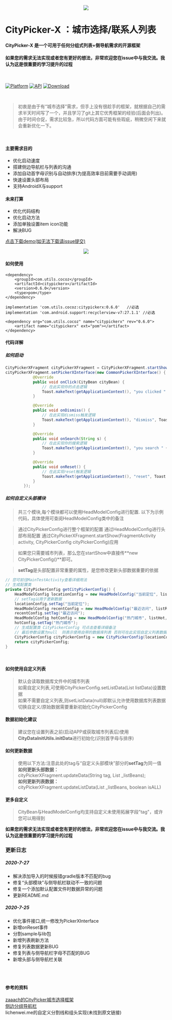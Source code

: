 <p align="center">
<img src="art/CityPickerX.png">
</p>

# CityPicker-X ：城市选择/联系人列表

#### CityPicker-X 是一个可用于任何分组式列表+侧导航需求的开源框架

#### 如果您的需求无法实现或者您有更好的想法，非常欢迎您在issue中与我交流。我认为这是很重要的学习提升的过程

<br />

[![Platform](https://img.shields.io/badge/platform-android-green.svg)](http://developer.android.com/index.html)
[![API](https://img.shields.io/badge/API-16%2B-yellow.svg?style=flat)](https://android-arsenal.com/api?level=23)
[ ![Download](https://api.bintray.com/packages/zhuxu820/Utils/CityPickerX/images/download.svg?version=0.6.0) ](https://bintray.com/zhuxu820/Utils/CityPickerX/0.6.0/link)

<br />

>初衷是由于有“城市选择”需求，但手上没有很趁手的框架，就根据自己的需求半天时间写了一个，并且学习了git上其它优秀框架的经验(后面会列出)。
由于时间仓促，需求比较急，所以代码方面可能有些瑕疵，稍微空闲下来就会重新优化一下。
>
<br />

#### 主要需求目的
* 优化启动速度
* 搭建侧边导航栏与列表的沟通
* 添加自动首字母识别与自动排序(为提高效率目前需要手动调用)
* 快速设置头部布局
* 支持AndroidX与support

#### 未来打算
* 优化代码结构
* 优化启动方法
* 添加单独设置item icon功能
* 解决BUG

[点击下载demo(如无法下载请issue提交)](http://d.7short.com/CityPickerX)

<p align="center">
<img src="art/sample_screen.png">
</p>

#### 如何使用
```
<dependency>
	<groupId>com.utils.cocoz</groupId>
	<artifactId>citypickerx</artifactId>
	<version>0.6.0</version>
	<type>pom</type>
</dependency>
```
```
implementation 'com.utils.cocoz:citypickerx:0.6.0'   //必选
implementation 'com.android.support:recyclerview-v7:27.1.1'	//必选
```
```
<dependency org="com.utils.cocoz" name="citypickerx" rev="0.6.0">
	<artifact name="citypickerx" ext="pom"></artifact>
</dependency>
```

#### 代码详解
##### 如何启动
```java
CityPickerXFragment cityPickerXFragment = CityPickerXFragment.startShow(MainTestActivity.this, getCityPickerConfig());
cityPickerXFragment.setPickerXInterface(new CommonPickerXInterface() {
            @Override
            public void onClick(CityBean cityBean) {
                // 在此实现你的点击逻辑
                Toast.makeText(getApplicationContext(), "you clicked " + cityBean.getName() + " , this is a " + cityBean.getType(), Toast.LENGTH_SHORT).show();
            }

            @Override
            public void onDismiss() {
                // 在此实现dismiss触发逻辑
                Toast.makeText(getApplicationContext(), "dismiss", Toast.LENGTH_SHORT).show();
            }

            @Override
            public void onSearch(String s) {
                // 在此实现你的搜索逻辑
                Toast.makeText(getApplicationContext(), "you search " + s, Toast.LENGTH_SHORT).show();
            }

            @Override
            public void onReset() {
                // 在此实现reset触发逻辑
                Toast.makeText(getApplicationContext(), "reset", Toast.LENGTH_SHORT).show();
            }
        });
```
##### 如何自定义头部模块
>共三个模块,每个模块都可以使用HeadModelConfig进行配置.
以下为示例代码，具体使用可查阅HeadModelConfig类中的备注

>通过CityPickerConfig进行整个框架的配置
通过HeadModelConfig进行头部布局配置
通过CityPickerXFragment.startShow(FragmentActivity activity, CityPickerConfig cityPickerConfig)应用

>如果您只需要城市列表，那么您在startShow中直接传**new CityPickerConfig()**即可。

>**setTag**是头部配置非常重要的属性，是您修改更新头部数据重要的依据

```java
// 您可前往MainTestActivity查看详细用法
// 生成配置类
private CityPickerConfig getCityPickerConfig() {
    HeadModelConfig locationConfig = new HeadModelConfig("当前定位", listLocation);
    // setTag以用于更新数据
    locationConfig.setTag("当前定位");
    HeadModelConfig recentConfig = new HeadModelConfig("最近访问", listRecent, true, "近", 0, 0);
    recentConfig.setTag("最近访问");
    HeadModelConfig hotConfig = new HeadModelConfig("热门城市", listHot, true, "热", 0, 0);
    hotConfig.setTag("热门城市");
    // 生成配置类 CityPickerConfig 可点击查看详细备注
    // 最后参数设置为null  则表示使用自带的数据库列表 否则可在此实现自定义列表数据
    CityPickerConfig cityPickerConfig = new CityPickerConfig(locationConfig, recentConfig, hotConfig, null);
    return cityPickerConfig;
}
```
<br/>

#### 如何使用自定义列表
>默认会读取数据库文件中的城市列表<br/>
如需自定义列表,可使用CityPickerConfig.setListData(List<CityBean> listData)设置数据<br/>
>如果不需要自定义列表,则setListData(null)即默认允许使用数据库列表数据<br/>
切换自定义/原始数据需要重新初始化CityPickerConfig<br/>

#### 数据初始化建议
>建议您在设置列表之前(启动APP或获取城市列表后)使用**CityDataInitUtils.initData**进行初始化(识别首字母与排序)

#### 如何更新数据
>使用以下方法:注意此处的tag与“自定义头部模块”部分的**setTag**为同一值
<br/>**如何更新头部数据：**<br/>
>cityPickerXFragment.updateData(String tag, List<CityBean> _listBeans);
<br/>**如何更新列表数据：**<br/>
>cityPickerXFragment.updateListData(List<CityBean> _listBeans, boolean isALL)

#### 更多自定义
>CityBean与HeadModelConfig均支持自定义未使用拓展字段"tag"，或许您可以用得到

**如果您的需求无法实现或者您有更好的想法，非常欢迎您在issue中与我交流。我认为这是很重要的学习提升的过程**

### 更新日志

##### 2020-7-27
* 解决添加导入的时候报错gradle版本不匹配的bug
* 修复“头部模块”与侧导航栏联动不一致的问题
* 修复一个添加默认配置文件时数据异常的问题
* 更新README.md

##### 2020-7-25
* 优化事件接口,统一修改为PickerXInterface
* 新增onReset事件
* 分割sample与lib包
* 新增列表刷新方法
* 修复列表数据更新BUG
* 修复列表与侧导航栏字母不匹配的BUG
* 新增头部与侧导航栏关联

<br/>
<br/>

#### 参考的资料
[zaaach的CityPicker城市选择框架](https://github.com/zaaach/CityPicker "zaaach / CityPicker")
<br/>
[侧边分组导航栏](https://github.com/yuanshuaiding/LetterBar/tree/feffad117c4631badde220de0736b38f132493c0 "侧边分组导航栏")
<br/>
lichenwei.me的自定义分割线和组头实现(未找到原文链接)